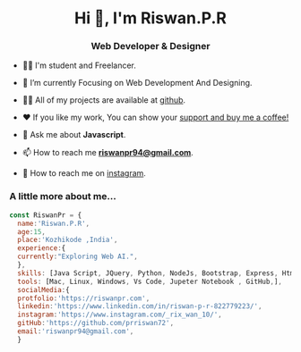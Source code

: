 <h1 align="center">Hi 👋, I'm Riswan.P.R</h1><h3 align="center">Web Developer & Designer</h3>
	

- 👨‍💻 I'm student and Freelancer.

- 🌱 I’m currently Focusing on Web Development And Designing.

- 👨‍💻 All of my projects are available at [github](https://github.com/prriswan72?tab=repositories).

- ❤️ If  you like my work, You can show your [support and buy me a coffee!](https://www.buymeacoffee.com/riswanpr)

- 💬 Ask me about **Javascript**.

- 📫 How to reach me **riswanpr94@gmail.com**.

- 📲 How to reach me on [instagram](https://www.instagram.com/_rix_wan_10/).






### A little more about me...  

```javascript
const RiswanPr = {
  name:'Riswan.P.R',
  age:15,
  place:'Kozhikode ,India',
  experience:{
  currently:"Exploring Web AI.",
  },
  skills: [Java Script, JQuery, Python, NodeJs, Bootstrap, Express, Html5, Css3, TailwindCss],
  tools: [Mac, Linux, Windows, Vs Code, Jupeter Notebook , GitHub,],
  socialMedia:{
  protfolio:'https://riswanpr.com',
  linkedin:'https://www.linkedin.com/in/riswan-p-r-822779223/',
  instagram:'https://www.instagram.com/_rix_wan_10/',
  gitHub:'https://github.com/prriswan72',
  email:'riswanpr94@gmail.com',
  }

```






	

	

